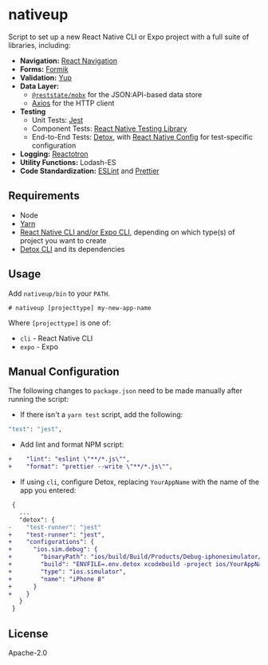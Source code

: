 # nativeup

Script to set up a new React Native CLI or Expo project with a full suite of libraries, including:

- **Navigation:** [React Navigation][react-navigation]
- **Forms:** [Formik][formik]
- **Validation:** [Yup][yup]
- **Data Layer:**
  - [`@reststate/mobx`][reststate-mobx] for the JSON:API-based data store
  - [Axios][axios] for the HTTP client
- **Testing**
  - Unit Tests: [Jest][jest]
  - Component Tests: [React Native Testing Library][rntl]
  - End-to-End Tests: [Detox][detox], with [React Native Config][rn-config] for test-specific configuration
- **Logging:** [Reactotron][reactotron]
- **Utility Functions:** Lodash-ES
- **Code Standardization:** [ESLint][eslint] and [Prettier][prettier]

## Requirements

- Node
- [Yarn][yarn]
- [React Native CLI and/or Expo CLI](https://facebook.github.io/react-native/docs/getting-started), depending on which type(s) of project you want to create
- [Detox CLI][detox-installation] and its dependencies

## Usage

Add `nativeup/bin` to your `PATH`.

```
# nativeup [projecttype] my-new-app-name
```

Where `[projecttype]` is one of:

- `cli` - React Native CLI
- `expo` - Expo

## Manual Configuration

The following changes to `package.json` need to be made manually after running the script:

- If there isn't a `yarn test` script, add the following:

```sh
"test": "jest",
```

- Add lint and format NPM script:

```diff
+    "lint": "eslint \"**/*.js\"",
+    "format": "prettier --write \"**/*.js\"",
```

- If using `cli`, configure Detox, replacing `YourAppName` with the name of the app you entered:

```diff
 {
   ...
   "detox": {
-    "test-runner": "jest"
+    "test-runner": "jest",
+    "configurations": {
+      "ios.sim.debug": {
+        "binaryPath": "ios/build/Build/Products/Debug-iphonesimulator/YourAppName.app",
+        "build": "ENVFILE=.env.detox xcodebuild -project ios/YourAppName.xcodeproj -scheme YourAppName -configuration Debug -sdk iphonesimulator -derivedDataPath ios/build -UseModernBuildSystem=NO",
+        "type": "ios.simulator",
+        "name": "iPhone 8"
+      }
+    }
   }
 }
```

## License

Apache-2.0

[axios]: https://github.com/axios/axios
[detox]: https://github.com/wix/Detox
[detox-installation]: https://reactnativetesting.io/e2e/setup.html#installing-detox
[eslint]: https://eslint.org/
[formik]: https://jaredpalmer.com/formik/
[jest]: https://jestjs.io/
[prettier]: https://prettier.io/
[react-navigation]: https://reactnavigation.org/
[reactotron]: https://github.com/infinitered/reactotron
[reststate-mobx]: https://mobx.reststate.org/
[rntl]: https://callstack.github.io/react-native-testing-library/
[rn-config]: https://github.com/luggit/react-native-config
[storybook]: https://storybook.js.org/
[yarn]: https://yarnpkg.com/en/docs/install
[yup]: https://github.com/jquense/yup
